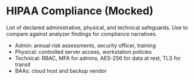 # HIPAA Compliance (Mocked)

List of declared administrative, physical, and technical safeguards. Use to compare against analyzer findings for compliance narratives.

- Admin: annual risk assessments, security officer, training
- Physical: controlled server access, workstation policies
- Technical: RBAC, MFA for admins, AES-256 for data at rest, TLS for transit
- BAAs: cloud host and backup vendor
